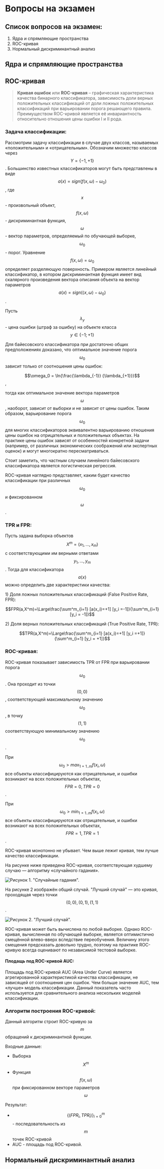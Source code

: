 # Вопросы на экзамен

## Список вопросов на экзамен:

1. Ядра и спрямляющие пространства
2. ROC-кривая
3. Нормальный дискриминантный анализ

## Ядра и спрямляющие пространства

## ROC-кривая

> **Кривая ошибок** или **ROC-кривая** – графическая характеристика качества бинарного классификатора, зависимость доли верных положительных классификаций от доли ложных положительных классификаций при варьировании порога решающего правила. Преимуществом ROC-кривой является её инвариантность относительно отношения цены ошибки I и II рода.

### Задача классификации:

 Рассмотрим задачу классификации в случае двух классов, называемых «положительным» и «отрицательным». Обозначим множество классов через $$Y=\{-1,+1\}$$. Большинство известных классификаторов могут быть представлены в виде $$a(x)=sign(f(x,\omega)-\omega_0) $$ , где $$x$$ - произвольный объект, $$f(x,\omega)$$ - дискриминантная функция, $$\omega$$ - вектор параметров, определяемый по обучающей выборке, $$\omega_0$$ - порог. Уравнение $$f(x,\omega) = \omega_0$$определяет разделяющую поверхность.  Примером является линейный классификатор, в котором дискриминантная функция имеет вид скалярного произведения вектора описания объекта на вектор параметров $$a(x)=sign(\langle x,\omega \rangle-\omega_0)$$.

Пусть $$\lambda_y$$ - цена ошибки \(штраф за ошибку\) на объекте класса $$y \in \{-1;+1\}$$

 Для байесовского классификатора при достаточно общих предположениях доказано, что оптимальное значение порога $$\omega_0$$зависит только от соотношения цены ошибок:

$$\omega_0 = \ln{\frac{\lambda_{-1}}  {\lambda_{+1}}}$$,

тогда как оптимальное значение вектора параметров $$\omega$$, наоборот, зависит от выборки и не зависит от цены ошибок. Таким образом, варьирование порога $$\omega_0$$для многих классификаторов эквивалентно варьированию отношения цены ошибок на отрицательных и положительных объектах. На практике цены ошибок зависят от особенностей конкретной задачи \(например, от различных экономических соображений или экспертных оценок\) и могут многократно пересматриваться.

Стоит заметить, что частным случаем линейного байесовского классификатора является логистическая регрессия.

ROC-кривая наглядно представляет, каким будет качество классификации при различных $$\omega_0$$и фиксированном $$\omega$$.

### TPR и FPR:

Пусть задана выборка объектов $$X^m=(x_1, ...,x_m)$$с соответствующими им верными ответами $$y_1, ..., y_m$$. Тогда для классификатора $$a(x)$$можно определить две характеристики качества:

1\) Доля ложных положительных классификаций \(False Positive Rate, FPR\):

 $$FPR(a,X^m)=\Large\frac{\sum^m_{i=1} [a(x_i)=+1] [y_i =-1]}{\sum^m_{i=1} [y_i = -1]}$$ 

2\) Доля верных положительных классификаций \(True Positive Rate, TPR\):

$$TPR(a,X^m)=\Large\frac{\sum^m_{i=1} [a(x_i)=+1] [y_i =+1]}{\sum^m_{i=1} [y_i = +1]}$$  

### ROC-кривая:

ROC-кривая показывает зависимость TPR от FPR при варьировании порога $$\omega_0$$. Она проходит из точки $$(0,0)$$, соответствующей максимальному значению $$\omega_0$$, в точку $$(1,1)$$соответствующую минимальному значению $$\omega_0$$. 

При $$\omega_0 > max_{1=1..m} f(x_i, \omega)$$все объекты классифицируются как отрицательные, и ошибки возникают на всех положительных объектах, $$FPR = 0, TPR = 0$$.

При $$\omega_0 > min_{1=1..m} f(x_i, \omega)$$все объекты классифицируются как отрицательные, и ошибки возникают на всех положительных объектах, $$FPR = 1, TPR = 1$$.

ROC-кривая монотонно не убывает. Чем выше лежит кривая, тем лучше качество классификации.

На рисунке ниже приведена ROC-кривая, соответствующая худшему случаю — алгоритму «случайного гадания».

 

![&#x420;&#x438;&#x441;&#x443;&#x43D;&#x43E;&#x43A; 1. &quot;&#x421;&#x43B;&#x443;&#x447;&#x430;&#x439;&#x43D;&#x44B;&#x435; &#x433;&#x430;&#x434;&#x430;&#x43D;&#x438;&#x44F;&quot;.](.gitbook/assets/roc-1.jpg)

На рисунке 2 изображён общий случай. "Лучший случай" — это кривая, проходящая через точки $$(0,0), (0,1), (1,1)$$.

 

![&#x420;&#x438;&#x441;&#x443;&#x43D;&#x43E;&#x43A; 2. &quot;&#x41B;&#x443;&#x447;&#x448;&#x438;&#x439; &#x441;&#x43B;&#x443;&#x447;&#x430;&#x439;&quot;.](.gitbook/assets/roc-2.jpg)

 ROC-кривая может быть вычислена по любой выборке. Однако ROC-кривая, вычисленная по обучающей выборке, является оптимистично смещённой влево-вверх вследствие переобучения. Величину этого смещения предсказать довольно трудно, поэтому на практике ROC-кривую всегда оценивают по независимой тестовой выборке.

#### Плодащь под ROC-кривой AUC:

Площадь под ROC-кривой AUC \(Area Under Curve\) является агрегированной характеристикой качества классификации, не зависящей от соотношения цен ошибок. Чем больше значение AUC, тем «лучше» модель классификации. Данный показатель часто используется для сравнительного анализа нескольких моделей классификации.

### Алгоритм построения ROC-кривой:

Данный алгоритм строит ROC-кривую за $$m$$обращений к дискриминантной функции.

Входные данные:

* Выборка $$X^m$$
* Функция $$f(x,\omega)$$при фиксированном векторе параметров $$\omega$$

Результат:

* $$\{(FPR_i, TPR_i)\}^m_{i=0}$$ - последовательность из $$m$$точек ROC-кривой 
* AUC - площадь под ROC-кривой.



## Нормальный дискриминантный анализ

